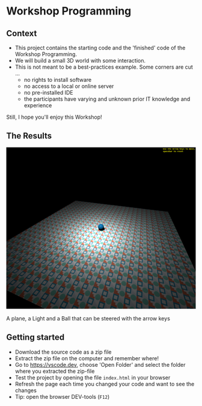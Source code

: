 # Workshop Programming
## Context
* This project contains the starting code and the 'finished' code of the Workshop Programming.
* We will build a small 3D world with some interaction.
* This is not meant to be a best-practices example. Some corners are cut ...
  * no rights to install software
  * no access to a local or online server
  * no pre-installed IDE
  * the participants have varying and unknown prior IT knowledge and experience

Still, I hope you'll enjoy this Workshop!

## The Results
![A plane, a Light and a Ball that can be steered with the arrow keys](img/screenshot1.png)

A plane, a Light and a Ball that can be steered with the arrow keys

## Getting started
* Download the source code as a zip file
* Extract the zip file on the computer and remember where!
* Go to https://vscode.dev, choose 'Open Folder' and select the folder where you extracted the zip-file
* Test the project by opening the file ```index.html``` in your browser
* Refresh the page each time you changed your code and want to see the changes
* Tip: open the browser DEV-tools (```F12```)